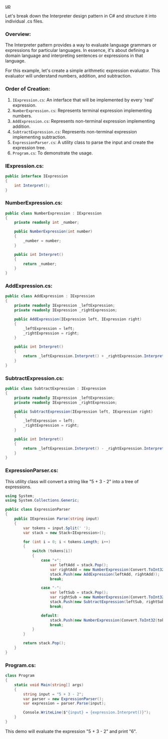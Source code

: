 [up](../README.md)

Let's break down the Interpreter design pattern in C# and structure it into individual .cs files.

### Overview:

The Interpreter pattern provides a way to evaluate language grammars or expressions for particular languages. In essence, it's about defining a domain language and interpreting sentences or expressions in that language. 

For this example, let's create a simple arithmetic expression evaluator. This evaluator will understand numbers, addition, and subtraction.

### Order of Creation:

1. `IExpression.cs`: An interface that will be implemented by every 'real' expression.
2. `NumberExpression.cs`: Represents terminal expression implementing numbers.
3. `AddExpression.cs`: Represents non-terminal expression implementing addition.
4. `SubtractExpression.cs`: Represents non-terminal expression implementing subtraction.
5. `ExpressionParser.cs`: A utility class to parse the input and create the expression tree.
6. `Program.cs`: To demonstrate the usage.

### IExpression.cs:

```csharp
public interface IExpression
{
    int Interpret();
}
```

### NumberExpression.cs:

```csharp
public class NumberExpression : IExpression
{
    private readonly int _number;

    public NumberExpression(int number)
    {
        _number = number;
    }

    public int Interpret()
    {
        return _number;
    }
}
```

### AddExpression.cs:

```csharp
public class AddExpression : IExpression
{
    private readonly IExpression _leftExpression;
    private readonly IExpression _rightExpression;

    public AddExpression(IExpression left, IExpression right)
    {
        _leftExpression = left;
        _rightExpression = right;
    }

    public int Interpret()
    {
        return _leftExpression.Interpret() + _rightExpression.Interpret();
    }
}
```

### SubtractExpression.cs:

```csharp
public class SubtractExpression : IExpression
{
    private readonly IExpression _leftExpression;
    private readonly IExpression _rightExpression;

    public SubtractExpression(IExpression left, IExpression right)
    {
        _leftExpression = left;
        _rightExpression = right;
    }

    public int Interpret()
    {
        return _leftExpression.Interpret() - _rightExpression.Interpret();
    }
}
```

### ExpressionParser.cs:

This utility class will convert a string like "5 + 3 - 2" into a tree of expressions.

```csharp
using System;
using System.Collections.Generic;

public class ExpressionParser
{
    public IExpression Parse(string input)
    {
        var tokens = input.Split(' ');
        var stack = new Stack<IExpression>();

        for (int i = 0; i < tokens.Length; i++)
        {
            switch (tokens[i])
            {
                case "+":
                    var leftAdd = stack.Pop();
                    var rightAdd = new NumberExpression(Convert.ToInt32(tokens[++i]));
                    stack.Push(new AddExpression(leftAdd, rightAdd));
                    break;

                case "-":
                    var leftSub = stack.Pop();
                    var rightSub = new NumberExpression(Convert.ToInt32(tokens[++i]));
                    stack.Push(new SubtractExpression(leftSub, rightSub));
                    break;

                default:
                    stack.Push(new NumberExpression(Convert.ToInt32(tokens[i])));
                    break;
            }
        }

        return stack.Pop();
    }
}
```

### Program.cs:

```csharp
class Program
{
    static void Main(string[] args)
    {
        string input = "5 + 3 - 2";
        var parser = new ExpressionParser();
        var expression = parser.Parse(input);

        Console.WriteLine($"{input} = {expression.Interpret()}");
    }
}
```

This demo will evaluate the expression "5 + 3 - 2" and print "6".
